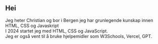 ## Hei
Jeg heter Christian og bor i Bergen jeg har grunlegende kunskap innen HTML, CSS og Javaskript <br/>
I 2024 startet jeg med HTML, CSS og JavaScript. <br /> 
Jeg er også vent til å bruke hjelpemidler som W3Schools, Vercel, GPT.


<!--
**Enforsix/Enforsix** is a ✨ _special_ ✨ repository because its `README.md` (this file) appears on your GitHub profile.

Here are some ideas to get you started:

- 🔭 I’m currently working on My HTML, CSS and JavaSkript 
- 🌱 I’m currently learning JavaSkript
- 👯 I’m looking to collaborate on Frontend/backend 
- 🤔 I’m looking for help with Finding work
- 💬 Ask me about ...
- 📫 How to reach me: ...
- 😄 Pronouns: ...
- ⚡ Fun fact: ...
-->
